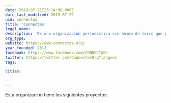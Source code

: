 ```yaml
---
date: 2019-07-21T23:14:06.000Z
date_last_modified: 2019-07-29
uid: connectas
title: 'Connectas'
legal_name: 
description: 'Es una organización periodistica sin ánimo de lucro que promueve la producción, la capacitación y el intercambio de información sobre temas relevantes para el desarrollo de las Américas.'
org_type: 
website: https://www.connectas.org/
year_founded: 2012
facebook: https://www.facebook.com/CONNECTAS/
twitter: https://twitter.com/ConnectasOrg?lang=es
tags:

cities: 


---
```


Esta organización tiene los siguientes proyectos:


